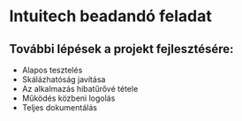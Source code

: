 # Intuitech beadandó feladat

## További lépések a projekt fejlesztésére:
- Alapos tesztelés
- Skálázhatóság javítása
- Az alkalmazás hibatűrővé tétele
- Működés közbeni logolás
- Teljes dokumentálás
